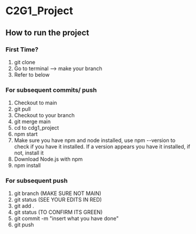 # C2G1_Project

## How to run the project 

### First Time?

1. git clone
2. Go to terminal --> make your branch 
3. Refer to below

### For subsequent commits/ push

1. Checkout to main
2. git pull
3. Checkout to your branch
4. git merge main 
5. cd to cdg1_project
6. npm start
7. Make sure you have npm and node installed, use npm --version to check if you have it installed. If a version appears you have it installed, if not, install it 
8. Download Node.js with npm 
9. npm install 


### For subsequent push 

1. git branch (MAKE SURE NOT MAIN)
2. git status (SEE YOUR EDITS IN RED)
3. git add .
4. git status (TO CONFIRM ITS GREEN)
5. git commit -m "insert what you have done"
6. git push